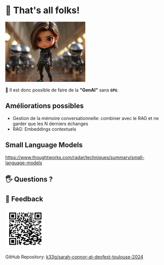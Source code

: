# 🎉 That's all folks!

<img src="sarah-connor-young-with-terminators.jpg" width="50%" height="50%">

🥰 Il est donc possible de faire de la **"GenAI"** sans **`GPU`**.

## Améliorations possibles

- Gestion de la mémoire conversationnelle: combiner avec le RAG et ne garder que les N derniers échanges
- RAG: Embeddings contextuels

## Small Language Models

https://www.thoughtworks.com/radar/techniques/summary/small-language-models

## 🖐️ Questions ?

## 🙏 Feedback

<img src="open-feedback.png" width="25%" height="25%">

GitHub Repository: [k33g/sarah-connor-at-devfest-toulouse-2024](https://github.com/k33g/sarah-connor-at-devfest-toulouse-2024)